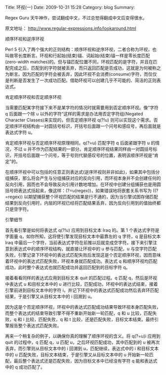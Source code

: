 Title: 环视(一)
Date: 2009-10-31 15:28
Category: blog
Summary:

Regex Guru 天牛神作，尝试翻成中文，不过总觉得翻成中文后变得很水。

原文地址： http://www.regular-expressions.info/lookaround.html

顺序环视和逆序环视

Perl 5 引入了两个强大的正则结构：顺序环视和逆序环视，二者合称为环视，也叫做零长度断言。环视和行起始(结束)锚、词起始(结束)锚一样是零长度匹配 (zero-width matches)的。但与锚匹配位置不同，环视匹配的是字符，并且在匹配完成之后，匹配到的字符就被丢弃，而只返回匹配是否成功，这就是为何被称之为断言。因为匹配的字符会被丢弃，因此环视不会消费(consume)字符，而仅仅是判断是否发生了一次成功匹配。借助环视可以创建几乎不可能的、简洁的正则表达式。

肯定顺序环视和否定顺序环视

当需要匹配某字符接下来不是某字符的情况时就需要用到否定顺序环视。像“字符 q 后面跟一个除 u 以外的字符”这样的需求是办法用否定字符组(Negated Character Classes)来实现的，但否定顺序环视 q(?!u) 则可以实现这个需求。否定顺序环视结构由一对圆括号标识，开括号后面跟一个问号和感叹号，再后面就是表达式字符 u。

肯定顺序环视与否定顺序环视原理相同，q(?=u) 匹配字符 q 后面紧跟字符 u 的情况，不过 u 并不作为匹配结果的一部分。肯定顺序环视结果同样由一对圆括号标识，开括号后面跟一个问号，等于号则代替感叹号的位置，表明该顺序环视是“肯定”的。

在顺序环视中可以包括的任意正则表达式(逆序环视则并非如此)，如果其中包括分组捕获，那么将会产生与分组捕获对应的反向引用，而环视本身并不会创建任何的反向引用，因而也不会导致反向引用计数地增加。在环视中创建分组捕获也是用圆括号把表达式括起来，像这样：(?=u(regex))，如果错误地将嵌套关系书写为 ((?=regex)) 以期望捕获整个环视匹配的结果是行不通的，因为当引擎试图存储匹配结果到反向引用时，内层的环视已经将匹配结果丢弃，因为反向引用到的值始终都只是空字符。

引擎细节

首先看引擎是如何将表达式 q(?!u) 应用到目标文本 Iraq 的。第 1 个表达式字符是字面量 q，如你所知，这将使引擎发现目标文本中最靠左的 q 字符，q 是目标文本 Iraq 中最后一个字符，当前表达式字符在前推以后就变成空字符。接下来引擎注意到表达式中的顺序环视结构，就直接让环视中的 u 参与匹配，u 与空字符匹配失败，引擎记录下环视中的表达式匹配失败后发现这是个否定顺序环视，因而意味着环视中的表达式匹配失败，环视本身就匹配成功。表达式 q 和顺序环视均匹配成功，此时整个表达式也就匹配成功并返回匹配到的目标字符 q。

接着看看同样的表达式应用到目标文本 quit 的匹配过程。q 匹配 q，然后是环视中表达式 u 和目标文本中的 u 进行比较，匹配成功，环视中的表达式结束，接着引擎前进到目标文本中的字符 i，并记下环视中的表达式匹配成功然后丢弃环匹配结果，于是引擎又从目标文本中的 i 回溯到 u。

因为这是个否定顺序环视，环视中的表达式匹配成功结果导致环视本身匹配失败，而整个表达式的结束导致引擎不得不重新开始新一轮匹配，q 和 u 比较，匹配失败，q 和 i 比较，匹配失败，q 和 t 比较，还是匹配失败，目标文本结束。最终引擎报告整个表达式匹配失败。

再来一个稍复杂的例子，以确保你真的理解了顺序环视的含义。将 q(?=u)i 应用到 quit 的过程中，q 匹配 q，u 匹配 u，之后环视匹配成功，其中匹配到的 u 被再次丢弃，而引擎则从目标文本中的 i 回溯到 u，匹配继续，表达式中的 i 和目标文本中的 u 匹配失败，目标文本结束，于是引擎又从目标文本中的 u 开始新一轮匹配，最后整个表达式还是匹配失败，因为目标文本中已经没有字符 q 能和表达式中的 q 成功匹配了。
